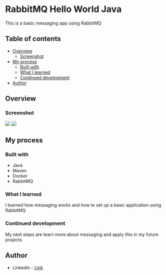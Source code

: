 # RabbitMQ Hello World Java

This is a basic messaging app using RabbitMQ 

## Table of contents

- [Overview](#overview)
  - [Screenshot](#screenshot)
- [My process](#my-process)
  - [Built with](#built-with)
  - [What I learned](#what-i-learned)
  - [Continued development](#continued-development)
- [Author](#author)

## Overview

### Screenshot

![](./screenshot.jpg)
![](./screenshot.jpg)

## My process

### Built with

- Java
- Maven
- Docker
- RabbitMQ

### What I learned

I learned how messaging works and how to set up a basic application using RabbitMQ

### Continued development

My next steps are learn more about messaging and apply this in my future projects

## Author

- Linkedin - [Link](https://www.linkedin.com/in/vitor-shigueta/)

